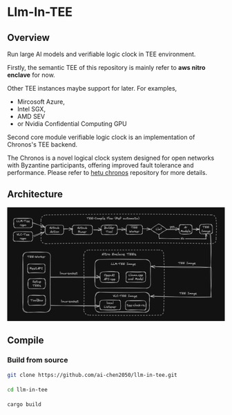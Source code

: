 # Llm-In-TEE

## Overview

Run large AI models and verifiable logic clock in TEE environment.

Firstly, the semantic TEE of this repository is mainly refer to **aws nitro enclave** for now.  

Other TEE instances maybe support for later. For examples,
* Mircosoft Azure, 
* Intel SGX, 
* AMD SEV 
* or Nvidia Confidential Computing GPU

Second core module verifiable logic clock is an implementation of Chronos's TEE backend.   

The Chronos is a novel logical clock system designed for open networks with Byzantine participants, offering improved fault tolerance and performance. Please refer to [hetu chronos](https://github.com/hetu-project/chronos) repository for more details.

## Architecture

![architecture-diagram](./docs/img/architecture-diagram.png)

## Compile

### Build from source

```bash
git clone https://github.com/ai-chen2050/llm-in-tee.git

cd llm-in-tee

cargo build
```